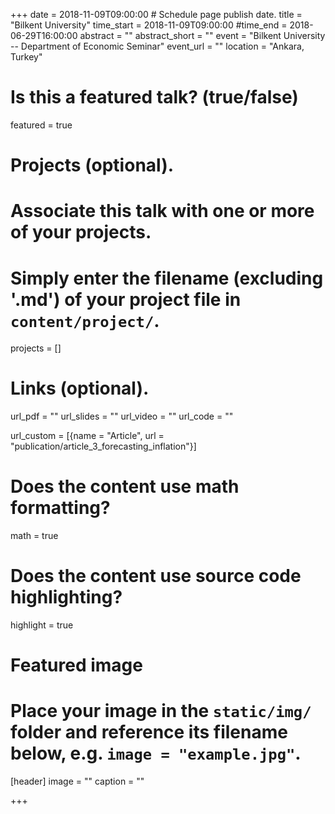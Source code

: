 +++
date = 2018-11-09T09:00:00  # Schedule page publish date.
title = "Bilkent University"
time_start = 2018-11-09T09:00:00
#time_end = 2018-06-29T16:00:00
abstract = ""
abstract_short = ""
event = "Bilkent University -- Department of Economic Seminar"
event_url = ""
location = "Ankara, Turkey"

# Is this a featured talk? (true/false)
featured = true

# Projects (optional).
#   Associate this talk with one or more of your projects.
#   Simply enter the filename (excluding '.md') of your project file in `content/project/`.
projects = []

# Links (optional).
url_pdf = ""
url_slides = ""
url_video = ""
url_code = ""

url_custom = [{name = "Article", url = "publication/article_3_forecasting_inflation"}]

# Does the content use math formatting?
math = true

# Does the content use source code highlighting?
highlight = true

# Featured image
# Place your image in the `static/img/` folder and reference its filename below, e.g. `image = "example.jpg"`.
[header]
image = ""
caption = ""

+++